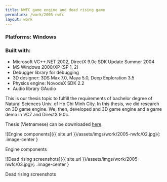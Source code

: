 ```yaml
---
title: NWFC game engine and dead rising game
permalink: /work/2005-nwfc
layout: work
---
```


<h3><b>Platforms:</b> Windows</h3>
<h3><b>Built with:</b></h3>
<ul>
  <li>Microsoft VC++.NET 2002, DirectX 9.0c SDK Update Summer 2004</li>
  <li>MS Windows 2000/XP (SP 1, 2)</li>
  <li>Debugger library for debugging</li>
  <li>3D designer: 3DS Max 7.0, Maya 5.0, Deep Exploration 3.5</li>
  <li>Physics engine: NovodeX SDK 2.2</li>
  <li>Audio library GAudio</li>
</ul>

<p>This is our thesis topic to fulfill the requirements of bachelor degree of Natural Sciences Univ. of Ho Chi Minh City.
  In this thesis, we did research on 3D game engine. We, then, developed and 3D game engine and a game demo in VC7 and DirectX 9.0c.</p>
<p>Thesis (Vietnamese) can be downloaded <a href="{{ site.baseurl }}/assets/imgs/work/2005-nwfc/0112085-0112287.pdf" target="_blank">here</a>.</p>

![Engine components]({{ site.url }}/assets/imgs/work/2005-nwfc/02.jpg){: .image-center }
<p class="caption">Engine components</p>

![Dead rising screenshots]({{ site.url }}/assets/imgs/work/2005-nwfc/03.jpg){: .image-center }
<p class="caption">Dead rising screenshots</p>
